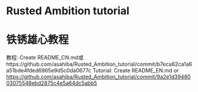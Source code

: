 # Rusted Ambition tutorial
# 铁锈雄心教程
教程: Create README_CN.md或https://github.com/asahiba/Rusted_Ambition_tutorial/commit/b7eca62ca1a6a51bde4fded6965e9d5c0da0677c
Tutorial: Create README_EN.md or https://github.com/asahiba/Rusted_Ambition_tutorial/commit/9a2e1d3948003075548ebd2875c4e5a64dc5abb5
